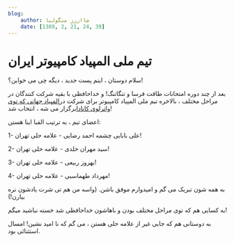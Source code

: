 ```yaml
---
blog:
    author: شااززز منگولیا
    date: [1389, 2, 21, 24, 39]
---
```

# تیم ملی المپیاد کامپیوتر ایران

<div class="cnt">
سلام دوستان ، اینم پست جدید ، دیگه چی می خواین؟!<p>بعد از چند دوره امتحانات طاقت فرسا و تنگاتنگ! و خداحافظی با بقیه شرکت کنندگان در مراحل مختلف ، بالاخره تیم ملی المپیاد کامپیوتر برای شرکت در<a href="http://www.ioi2010.org/">المپیاد جهانی که توی واترلوی کانادا</a>برگزار می شه ، انتخاب شد!</p>
<p>اعضای تیم ، به ترتیب الفبا اینا هستن:</p>
<p>1- علی بابایی چشمه احمد رضایی - علامه حلی تهران!</p>
<p>2- سید مهران خلدی - علامه حلی تهران!</p>
<p>3- بهروز ربیعی - علامه حلی تهران!</p>
<p>4- مهرداد طهماسبی - علامه حلی تهران!</p>
<p>به همه شون تبریک می گم و امیدوارم موفق باشن. (واسه من هم تی شرت یادشون نره بیارن!)</p>
<p>به کسایی هم که توی مراحل مختلف بودن و باهاشون خداحافظی شد خسته نباشید میگم!</p>
<p>به دوستانی هم که جایی غیر از علامه حلی هستن ، می گم که نا امید نشین! امسال استثنائی بود.</p>
</div>
